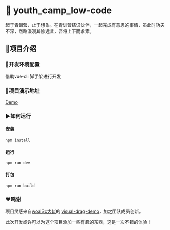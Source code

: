 # 🚩 youth_camp_low-code 

起于青训营，止于想象。在青训营结识伙伴，一起完成有意思的事情，虽此时功夫不深，然路漫漫其修远昔，吾将上下而求索。

## 📝项目介绍
### 🔑开发环境配置

借助vue-cli 脚手架进行开发



### 📌项目演示地址

[Demo](https://followinsider.github.io/YouthCamp_Low-Code/#/)


### ▶如何运行

####  安装

```
npm install
```

#### 运行

```
npm run dev
```

#### 打包

```
npm run build
```



### ❤鸣谢

项目灵感来自[woai3c大佬](https://github.com/woai3c)的 [visual-drag-demo](https://github.com/woai3c/visual-drag-demo)，加之团队成员创新。

此次开发或许可以为这个项目添加一些有趣的东西，这是一次不错的体验！

